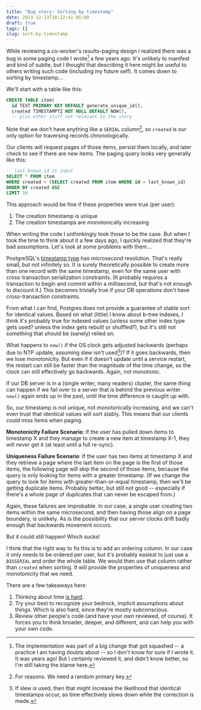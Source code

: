 ```yaml
---
title: "Bug story: Sorting by timestamp"
date: 2023-12-23T10:22:41-05:00
draft: true
tags: []
slug: sort-by-timestamp
---
```


While reviewing a co-worker's results-paging design I realized there was a bug in some paging code I wrote[^codeauth] a few years ago. It's unlikely to manifest and kind of subtle, but I thought that describing it here might be useful to others writing such code (including my future self). It comes down to sorting by timestamp...

[^codeauth]: The implementation was part of a big change that got squashed -- a practice I am having doubts about -- so I don't know for sure if I wrote it. It was years ago! But I certainly reviewed it, and didn't know better, so I'm still taking the blame here.

<!--more-->

We'll start with a table like this:
```sql
CREATE TABLE item(
  id TEXT PRIMARY KEY DEFAULT generate_unique_id(),
  created TIMESTAMPTZ NOT NULL DEFAULT NOW(),
  -- plus other stuff not relevant to the story
```

Note that we don't have anything like a `SERIAL` column[^randpk], so `created` is our only option for traversing records chronologically.

[^randpk]: For reasons. We need a random primary key.

Our clients will request pages of those items, persist them locally, and later check to see if there are new items. The paging query looks very generally like this:

```sql
-- last_known_id is input
SELECT * FROM item
WHERE created > (SELECT created FROM item WHERE id = last_known_id)
ORDER BY created ASC
LIMIT 10
```

This approach would be fine if these properties were true (per user):
1. The creation timestamp is unique
2. The creation timestamps are monotonically increasing

When writing the code I unthinkingly took those to be the case. But when I took the time to think about it a few days ago, I quickly realized that they're bad assumptions. Let's look at some problems with them...

PostgreSQL's [timestamp type](https://www.postgresql.org/docs/current/datatype-datetime.html#DATATYPE-DATETIME-TABLE) has microsecond resolution. That's really small, but not infinitely so. It is surely theoretically possible to create more than one record with the same timestamp, even for the same user with cross-transaction serialization constraints. (It probably requires a transaction to begin and commit within a millisecond, but that's not enough to discount it.) This becomes trivially true if your DB operations don't have cross-transaction constraints.

From what I can find, Postgres does not provide a guarantee of stable sort for identical values. Based on what (little) I know about b-tree indexes, I think it's probably true for indexed values (unless some other index type gets used? unless the index gets rebuilt or shuffled?), but it's still not something that should be (sanely) relied on.

What happens to `now()` if the OS clock gets adjusted backwards (perhaps due to NTP update, assuming slew isn't used[^slew])? If it goes backwards, then we lose monotonicity. But even if it doesn't update until a service restart, the restart can still be faster than the magnitude of the time change, so the clock can still effectively go backwards. Again, not monotonic.

[^slew]: If slew _is_ used, then that might increase the likelihood that identical timestamps occur, as time effectively slows down while the correction is made.

If our DB server is in a (single writer, many readers) cluster, the same thing can happen if we fail over to a server that is behind the previous writer. `now()` again ends up in the past, until the time difference is caught up with.

So, our timestamp is not unique, not monotonically increasing, and we can't even trust that identical values will sort stably. This means that our clients could miss items when paging.

**Monotonicity Failure Scenario**: If the user has pulled down items to timestamp X and they manage to create a new item at timestamp X-1, they will never get it (at least until a full re-sync).

**Uniqueness Failure Scenario**: If the user has two items at timestamp X and they retrieve a page where the last item on the page is the first of those items, the following page will skip the second of those items, because the query is only looking for items with a greater timestamp. (If we change the query to look for items with greater-than-or-equal timestamp, then we'll be getting duplicate items. Probably better, but still not good -- especially if there's a whole page of duplicates that can never be escaped from.)

Again, these failures are improbable. In our case, a single user creating two items within the same microsecond, and then having those align on a page boundary, is unlikely. As is the possibility that our server clocks drift badly enough that backwards movement occurs.

But it could still happen! Which sucks!

I think that the right way to fix this is to add an ordering column. In our case it only needs to be ordered per user, but it's probably easiest to just use a `BIGSERIAL` and order the whole table. We would then use that column rather than `created` when sorting. It will provide the properties of uniqueness and monotonicity that we need.

There are a few takeaways here:

1. Thinking about time [is hard](https://gist.github.com/timvisee/fcda9bbdff88d45cc9061606b4b923ca).
2. Try your best to recognize your bedrock, implicit assumptions about things. Which is also hard, since they're mostly subconscious.
3. Review other people's code (and have your own reviewed, of course). It forces you to think broader, deeper, and different, and can help you with your own code.
